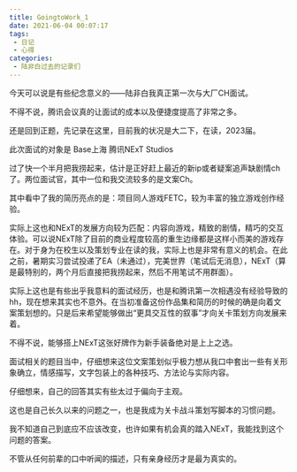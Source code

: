 ```yaml
---
title: GoingtoWork_1
date: 2021-06-04 00:07:17
tags:
 - 日记
 - 心得
categories:
 - 陆非白过去的记录们
---
```


今天可以说是有些纪念意义的——陆非白我真正第一次与大厂CH面试。

不得不说，腾讯会议真的让面试的成本以及便捷度提高了非常之多。

还是回到正题，先记录在这里，目前我的状况是大二下，在读，2023届。

此次面试的对象是 Base上海 腾讯NExT Studios

过了快一个半月把我捞起来，估计是正好赶上最近的新ip或者疑案追声缺剧情ch了。两位面试官，其中一位和我交流较多的是文案Ch。

其中看中了我的简历亮点的是：项目同人游戏FETC，较为丰富的独立游戏创作经验。

实际上这也和NExT的发展方向较为匹配：内容向游戏，精致的剧情，精巧的交互体验。可以说NExT除了目前的商业程度较高的重生边缘都是这样小而美的游戏存在。对于身为在校生以及策划专业在读的我，实际上也是非常有意义的机会。在此之前，暑期实习尝试投递了EA（未通过），完美世界（笔试后无消息），NExT（算是最特别的，两个月后直接把我捞起来，然后不用笔试不用群面）。

实际上这也是有些出乎我意料的面试经历，也是和腾讯第一次相遇没有经验导致的hh，现在想来其实也不意外。在当初准备这份作品集和简历的时候的确是向着文案策划想的。只是后来希望能够做出“更具交互性的叙事”才向关卡策划方向发展来着。

不得不说，能够搭上NExT这张好牌作为新手装备绝对是上上之选。

面试相关的题目当中，仔细想来这位文案策划似乎极力想从我口中套出一些有关形象确立，情感描写，文字包装上的各种技巧、方法论与实际内容。

仔细想来，自己的回答其实有些太过于偏向于主观。

这也是自己长久以来的问题之一，也是我成为关卡战斗策划写脚本的习惯问题。

我不知道自己到底应不应该改变，也许如果有机会真的踏入NExT，我能找到这个问题的答案。

不管从任何前辈的口中听闻的描述，只有亲身经历才是最为真实的。
